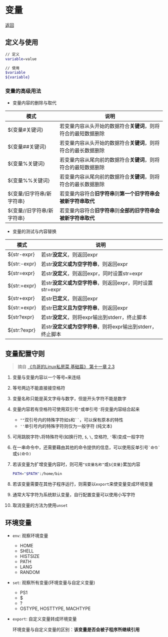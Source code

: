 [linux]: /note/linux/README.md
[url:vbird_variable_rule]: http://cn.linux.vbird.org/linux_basic/0320bash.php#variable_rule

# 变量

[返回][linux]

## 定义与使用

```bash
// 定义
variable=value

// 使用
$variable
${variable}
```

### 变量的高级用法

- 变量内容的删除与取代

| 模式                       | 说明                                                           |
| -------------------------- | -------------------------------------------------------------- |
| ${变量#关键词}             | 若变量内容从头开始的数据符合**关键词**，则将符合的最短数据删除 |
| ${变量##关键词}            | 若变量内容从头开始的数据符合**关键词**，则将符合的最长数据删除 |
| ${变量%关键词}             | 若变量内容从尾向前的数据符合**关键词**，则将符合的最短数据删除 |
| ${变量%%关键词}            | 若变量内容从尾向前的数据符合**关键词**，则将符合的最长数据删除 |
| ${变量/旧字符串/新字符串}  | 若变量内容符合**旧字符串**则**第一个旧字符串会被新字符串取代** |
| ${变量//旧字符串/新字符串} | 若变量内容符合**旧字符串**则**全部的旧字符串会被新字符串取代** |

- 变量的测试与内容替换

| 模式         | 说明                                                        |
| ------------ | ----------------------------------------------------------- |
| ${str-expr}  | 若str**没定义**，则返回expr                                 |
| ${str:-expr} | 若str**没定义或为空字符串**，则返回expr                     |
| ${str=expr}  | 若str**没定义**，则返回expr，同时设置str=expr               |
| ${str:=expr} | 若str**没定义或为空字符串**，则返回expr，同时设置str=expr   |
| ${str+expr}  | 若str**已定义**，则返回expr                                 |
| ${str:+expr} | 若str**已定义且为空字符串**，则返回expr                     |
| ${str?expr}  | 若str**没定义**，则将expr输出到stderr，终止脚本             |
| ${str:?expr} | 若str**没定义或为空字符串**，则将expr输出到stderr，终止脚本 |

## 变量配置守则

> 摘自 [《鸟哥的Linux私房菜 基础篇》 第十一章 2.3][url:vbird_variable_rule]

1. 变量与变量内容以一个等号`=`来连结
2. 等号两边不能直接接空格符
3. 变量名称只能是英文字母与数字，但是开头字符不能是数字
4. 变量内容若有空格符可使用双引号`"`或单引号`'`将变量内容结合起来
   - `""`双引号内的特殊字符如`$`和``` `` ```，可以保有原本的特性
   - `''`单引号内的特殊字符则仅为一般字符 (纯文本)
5. 可用跳脱字符`\`将特殊符号(如换行符, `$`, `\`, 空格符, `'`等)变成一般字符
6. 在一串命令中，还需要藉由其他的命令提供的信息，可以使用反单引号`` `命令` ``或`$(命令)`
7. 若该变量为扩增变量内容时，则可用`"$变量名称"`或`${变量}`累加内容

   ```bash
   PATH="$PATH":/home/bin
   ```

8. 若该变量需要在其他子程序运行，则需要以`export`来使变量变成环境变量
9. 通常大写字符为系统默认变量，自行配置变量可以使用小写字符
10. 取消变量的方法为使用`unset`

## 环境变量

- `env`: 观察环境变量
  - HOME
  - SHELL
  - HISTSIZE
  - PATH
  - LANG
  - RANDOM
- `set`: 观察所有变量(环境变量与自定义变量)
  - PS1
  - $
  - ?
  - OSTYPE, HOSTTYPE, MACHTYPE
- `export`: 自定义变量转成环境变量
  
  环境变量与自定义变量的区别：**该变量是否会被子程序所继续引用**
